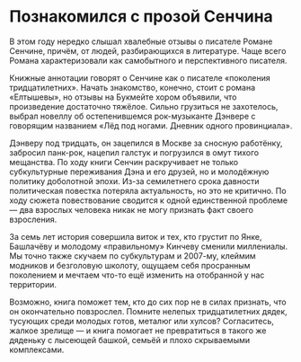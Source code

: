 
# Познакомился с прозой Сенчина

В этом году нередко слышал хвалебные отзывы о писателе Романе Сенчине, причём, от людей, разбирающихся в литературе. Чаще всего Романа характеризовали как самобытного и перспективного писателя.

Книжные аннотации говорят о Сенчине как о писателе «поколения тридцатилетних». Начать знакомство, конечно, стоит с романа «Елтышевы», но отзывы на Букмейте хором объявили, что произведение достаточно тяжёлое. Сильно грузиться не захотелось, выбрал новеллу об остепенившемся рок-музыканте Дэнвере с говорящим названием «Лёд под ногами. Дневник одного провинциала».

Дэнверу под тридцать, он зацепился в Москве за сносную работёнку, забросил панк-рок, нацепил галстук и погрузился в омут тихого мещанства. По ходу книги Сенчин раскручивает не только субкультурные переживания Дэна и его друзей, но и молодёжную политику доболотной эпохи. Из-за семилетнего срока давности политическая повестка потеряла актуальность, но это не критично. По ходу сюжета повествование сводится к одной единственной проблеме — два взрослых человека никак не могу признать факт своего взросления. 

За семь лет история совершила виток и тех, кто грустит по Янке, Башлачёву и молодому «правильному» Кинчеву сменили миллениалы. Мы точно также скучаем по субкультурам и 2007-му, клеймим модников и безголовую школоту, ощущаем себя просранным поколением и мечтаем что-то ещё изменить на отобранной у нас территории.

Возможно, книга поможет тем, кто до сих пор не в силах признать, что он окончательно повзрослел. Помните нелепых тридцатилетних дядек, тусующих среди молодых готов, металюг или хулсов? Согласитесь, жалкое зрелище — и книга помогает не превратиться в такого же дяденьку с лысеющей башкой, семьёй и плохо скрываемыми комплексами.